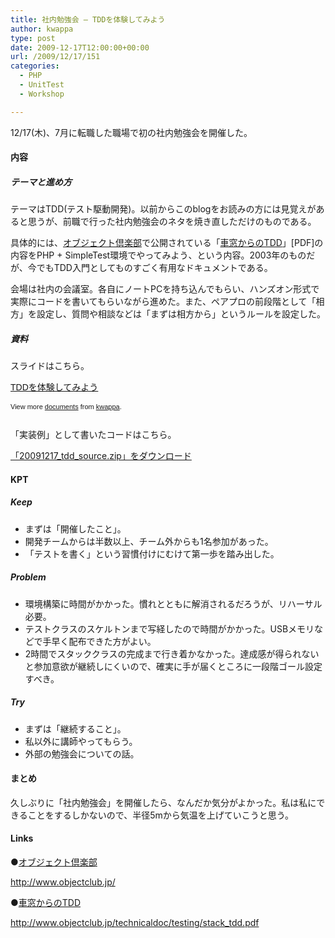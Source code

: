 ```yaml
---
title: 社内勉強会 – TDDを体験してみよう
author: kwappa
type: post
date: 2009-12-17T12:00:00+00:00
url: /2009/12/17/151
categories:
  - PHP
  - UnitTest
  - Workshop

---
```

12/17(木)、7月に転職した職場で初の社内勉強会を開催した。

#### 内容

##### テーマと進め方

テーマはTDD(テスト駆動開発)。以前からこのblogをお読みの方には見覚えがあると思うが、前職で行った社内勉強会のネタを焼き直しただけのものである。

具体的には、<a href="http://www.objectclub.jp/" target="_blank">オブジェクト倶楽部</a>で公開されている「<a href="http://www.objectclub.jp/technicaldoc/testing/stack_tdd.pdf" target="_blank">車窓からのTDD</a>」[PDF]の内容をPHP + SimpleTest環境でやってみよう、という内容。2003年のものだが、今でもTDD入門としてものすごく有用なドキュメントである。

会場は社内の会議室。各自にノートPCを持ち込んでもらい、ハンズオン形式で実際にコードを書いてもらいながら進めた。また、ペアプロの前段階として「相方」を設定し、質問や相談などは「まずは相方から」というルールを設定した。

##### 資料

スライドはこちら。

<div style="width:425px;text-align:left" id="__ss_2741427">
  <a style="font:14px Helvetica,Arial,Sans-serif;display:block;margin:12px 0 3px 0;text-decoration:underline;" href="http://www.slideshare.net/kwappa/tdd-2741427" title="TDDを体験してみよう">TDDを体験してみよう</a></p> 
  
  <div style="font-size:11px;font-family:tahoma,arial;height:26px;padding-top:2px;">
    View more <a style="text-decoration:underline;" href="http://www.slideshare.net/">documents</a> from <a style="text-decoration:underline;" href="http://www.slideshare.net/kwappa">kwappa</a>.
  </div>
</div>

「実装例」として書いたコードはこちら。

[「20091217\_tdd\_source.zip」をダウンロード][1]

<!--more-->

#### KPT

##### Keep

  * まずは「開催したこと」。
  * 開発チームからは半数以上、チーム外からも1名参加があった。
  * 「テストを書く」という習慣付けにむけて第一歩を踏み出した。

##### Problem

  * 環境構築に時間がかかった。慣れとともに解消されるだろうが、リハーサル必要。
  * テストクラスのスケルトンまで写経したので時間がかかった。USBメモリなどで手早く配布できた方がよい。
  * 2時間でスタッククラスの完成まで行き着かなかった。達成感が得られないと参加意欲が継続しにくいので、確実に手が届くところに一段階ゴール設定すべき。

##### Try

  * まずは「継続すること」。
  * 私以外に講師やってもらう。
  * 外部の勉強会についての話。

#### まとめ

久しぶりに「社内勉強会」を開催したら、なんだか気分がよかった。私は私にできることをするしかないので、半径5mから気温を上げていこうと思う。

#### Links

●<a href="http://www.objectclub.jp/" target="_blank">オブジェクト倶楽部</a>
  
http://www.objectclub.jp/

●<a href="http://www.objectclub.jp/technicaldoc/testing/stack_tdd.pdf" target="_blank">車窓からのTDD</a>
  
http://www.objectclub.jp/technicaldoc/testing/stack_tdd.pdf

 [1]: http://kwappa.txt-nifty.com/blog/files/20091217_tdd_source.zip
